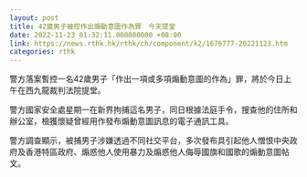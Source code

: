 ```yaml
---
layout: post
title: 42歲男子被控作出煽動意圖作為罪　今天提堂
date: 2022-11-23 01:32:11.000000000 +08:00
link: https://news.rthk.hk/rthk/ch/component/k2/1676777-20221123.htm
categories: rthk
---
```


警方落案暫控一名42歲男子「作出一項或多項煽動意圖的作為」罪，將於今日上午在西九龍裁判法院提堂。

警方國家安全處星期一在新界拘捕這名男子，同日根據法庭手令，搜查他的住所和辦公室，檢獲懷疑曾經用作發布煽動意圖訊息的電子通訊工具。
 
警方調查顯示，被捕男子涉嫌透過不同社交平台，多次發布具引起他人憎恨中央政府及香港特區政府、煽惑他人使用暴力及煽惑他人侮辱國旗和國歌的煽動意圖帖文。
